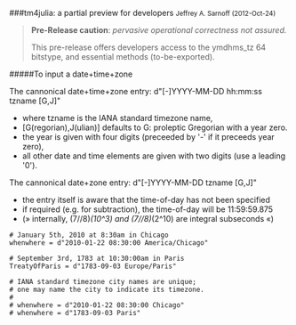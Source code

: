 ###tm4julia: a partial preview for developers
<small>Jeffrey A. Sarnoff (2012-Oct-24)</small>

> **Pre-Release caution**: *pervasive operational correctness not assured.*
>
> This pre-release offers developers access to the ymdhms_tz 64 bitstype, and essential methods (to-be-exported).




#####To input a date+time+zone

The cannonical date+time+zone entry: d"[-]YYYY-MM-DD hh:mm:ss tzname [G,J]"

* where tzname is the IANA standard timezone name,
* [G(regorian),J(ulian)] defaults to G: proleptic Gregorian with a year zero.
* the year is given with four digits (preceeded by '-' if it preceeds year zero),
* all other date and time elements are given with two digits (use a leading '0').

The cannonical date+zone entry: d"[-]YYYY-MM-DD tzname [G,J]"

* the entry itself is aware that the time-of-day has not been specified
* if required (e.g. for subtraction), the time-of-day will be 11:59:59.875
* (» internally, (7//8)*(10^3) and (7//8)*(2^10) are integral subseconds «)




```
# January 5th, 2010 at 8:30am in Chicago
whenwhere = d"2010-01-22 08:30:00 America/Chicago"

# September 3rd, 1783 at 10:30:00am in Paris
TreatyOfParis = d"1783-09-03 Europe/Paris"

# IANA standard timezone city names are unique;
# one may name the city to indicate its timezone.
#
# whenwhere = d"2010-01-22 08:30:00 Chicago"
# whenwhere = d"1783-09-03 Paris"

```

